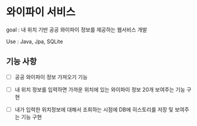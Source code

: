 # 와이파이 서비스

goal  : 내 위치 기반 공공 와이파이 정보를 제공하는 웹서비스 개발

Use   : Java, Jpa, SQLite

## 기능 사항
  - [ ] 공공 와이파이 정보 가져오기 기능
  - [ ] 내 위치 정보를 입력하면 가까운 위치에 있는 와이파이 정보 20개 보여주는 기능 구현
  - [ ] 내가 입력한 위치정보에 대해서 조회하는 시점에 DB에 히스토리를 저장 및 보여주는 기능 구현


